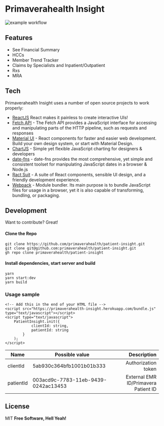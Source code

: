 # Primaverahealth Insight

![example workflow](https://github.com/primaverahealth/patient-insight/actions/workflows/main.yml/badge.svg)

## Features
- See Financial Summary
- HCCs
- Member Trend Tracker
- Claims by Specialists and Inpatient/Outpatient
- Rxs
- MRA

## Tech
Primaverahealth Insight uses a number of open source projects to work properly:
- [ReactJS](https://reactjs.org/) React makes it painless to create interactive UIs!
- [Fetch API](https://developer.mozilla.org/en-US/docs/Web/API/Fetch_API/Using_Fetch) - The Fetch API provides a JavaScript interface for accessing and manipulating parts of the HTTP pipeline, such as requests and responses
- [Material UI](https://material-ui.com/) - React components for faster and easier web development. Build your own design system, or start with Material Design.
- [ChartJS](https://www.chartjs.org/) - Simple yet flexible JavaScript charting for designers & developers
- [date-fns](https://date-fns.org/) - date-fns provides the most comprehensive, yet simple and consistent toolset for manipulating JavaScript dates in a browser & Node.js
- [Ract Suit](https://rsuitejs.com/) - A suite of React components, sensible UI design, and a friendly development experience.
- [Webpack](https://webpack.js.org/) - Module bundler. Its main purpose is to bundle JavaScript files for usage in a browser, yet it is also capable of transforming, bundling, or packaging.

## Development
Want to contribute? Great!
#### Clone the Repo
    git clone https://github.com/primaverahealth/patient-insight.git
    git clone git@github.com:primaverahealth/patient-insight.git
    gh repo clone primaverahealth/patient-insight

#### Install dependencies, start server and build
    yarn
    yarn start:dev
    yarn build
### Usage sample
    <!-- Add this in the end of your HTML file -->
    <script src="https://primaverahealth-insight.herokuapp.com/bundle.js" type="text/javascript"></script>
    <script type="text/javascript">
        PatientInsight.init({
                clientId: string,
                patientId: string
            }
        );
    </script>

Name | Possible value | Description
------- | ---------------- | ----------:
clientId  | 5ab930c364bfb1001b01b333 | Authorization token
patientId  | 003acd9c-7783-11eb-9439-0242ac13453 | External EMR ID/Primavera Patient ID

## License
MIT
**Free Software, Hell Yeah!**
